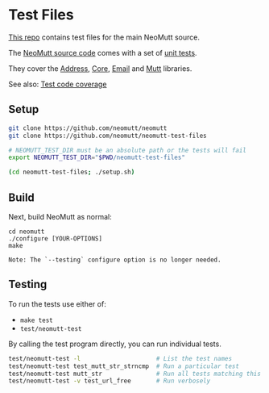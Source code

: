 # Test Files

[This repo](https://github.com/neomutt/neomutt-test-files) contains test files
for the main NeoMutt source.

The [NeoMutt source code](https://github.com/neomutt/neomutt) comes with a set
of [unit tests](https://en.wikipedia.org/wiki/Unit_testing).

They cover the [Address](https://neomutt.org/code/address.html),
[Core](https://neomutt.org/code/core.html),
[Email](https://neomutt.org/code/email.html)
and [Mutt](https://neomutt.org/code/mutt.html) libraries.

See also: [Test code coverage](https://coveralls.io/github/neomutt/neomutt)

## Setup

```sh
git clone https://github.com/neomutt/neomutt
git clone https://github.com/neomutt/neomutt-test-files

# NEOMUTT_TEST_DIR must be an absolute path or the tests will fail
export NEOMUTT_TEST_DIR="$PWD/neomutt-test-files"

(cd neomutt-test-files; ./setup.sh)
```

## Build

Next, build NeoMutt as normal:

```
cd neomutt
./configure [YOUR-OPTIONS]
make

Note: The `--testing` configure option is no longer needed.

```

## Testing

To run the tests use either of:

- `make test`
- `test/neomutt-test`

By calling the test program directly, you can run individual tests.

```sh
test/neomutt-test -l                     # List the test names
test/neomutt-test test_mutt_str_strncmp  # Run a particular test
test/neomutt-test mutt_str               # Run all tests matching this string
test/neomutt-test -v test_url_free       # Run verbosely
```


